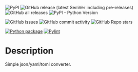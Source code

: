 ![PyPI](https://img.shields.io/pypi/v/simple-json-yaml-toml-converter)
![GitHub release (latest SemVer including pre-releases)](https://img.shields.io/github/v/release/0djentd/simple-json-yaml-toml-converter?include_prereleases)
![GitHub all releases](https://img.shields.io/github/downloads/0djentd/simple-json-yaml-toml-converter/total)
![PyPI - Python Version](https://img.shields.io/pypi/pyversions/simple-json-yaml-toml-converter)

![GitHub issues](https://img.shields.io/github/issues/0djentd/simple-json-yaml-toml-converter)
![GitHub commit activity](https://img.shields.io/github/commit-activity/m/0djentd/simple-json-yaml-toml-converter)
![GitHub Repo stars](https://img.shields.io/github/stars/0djentd/simple-json-yaml-toml-converter?style=social)

[![Python package](https://github.com/0djentd/simple-json-yaml-toml-converter/actions/workflows/python-package.yml/badge.svg)](https://github.com/0djentd/simple-json-yaml-toml-converter/actions/workflows/python-package.yml)
[![Pylint](https://github.com/0djentd/simple-json-yaml-toml-converter/actions/workflows/pylint.yml/badge.svg)](https://github.com/0djentd/simple-json-yaml-toml-converter/actions/workflows/pylint.yml)

# Description
Simple json/yaml/toml converter.
